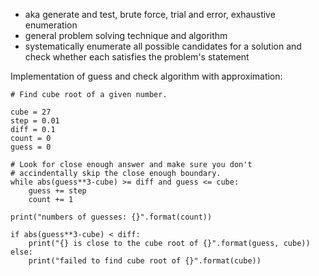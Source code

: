 * aka generate and test, brute force, trial and error, exhaustive enumeration
* general problem solving technique and algorithm
* systematically enumerate all possible candidates for a solution and check whether each satisfies the problem's statement

Implementation of guess and check algorithm with approximation:

```
# Find cube root of a given number.

cube = 27
step = 0.01
diff = 0.1
count = 0
guess = 0

# Look for close enough answer and make sure you don't
# accindentally skip the close enough boundary.
while abs(guess**3-cube) >= diff and guess <= cube:
    guess += step
    count += 1

print("numbers of guesses: {}".format(count))

if abs(guess**3-cube) < diff:
    print("{} is close to the cube root of {}".format(guess, cube))
else:
    print("failed to find cube root of {}".format(cube))
```
